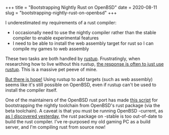 +++
title = "Bootstrapping Nightly Rust on OpenBSD"
date = 2020-08-11
slug = "bootstrapping-nightly-rust-on-openbsd"
+++

I underestimated my requirements of a rust compiler:
- I occasionally need to use the nightly compiler rather than the stable compiler to enable experimental features
- I need to be able to install the web assembly target for rust so I can compile my games to web assembly

These two tasks are both handled by [rustup](https://rustup.rs/).
Frustratingly, when researching how to live without this rustup, [the response is often to just use rustup](https://www.reddit.com/r/rust/comments/9skiyi/wasm_without_rustup/).
This is a massive pet peeve of mine.

[But there is hope!](https://github.com/rust-lang/rustup/issues/2168)
Using rustup to add targets (such as web assembly) seems like it's still possible on OpenBSD,
even if rustup can't be used to install the compiler itself.

One of the maintainers of the OpenBSD rust port has made
[this script](https://github.com/semarie/build-rust) for bootstrapping the nightly toolchain
from OpenBSD's rust package (via the beta toolchain).
A caveat is that you must be running OpenBSD -current, as [as I discovered yesterday](@/daily/rust-on-openbsd/index.md),
the rust package on -stable is too out-of-date to build the rust compiler.
I've re-purposed my old gaming PC as a build server, and I'm compiling rust from source now!

